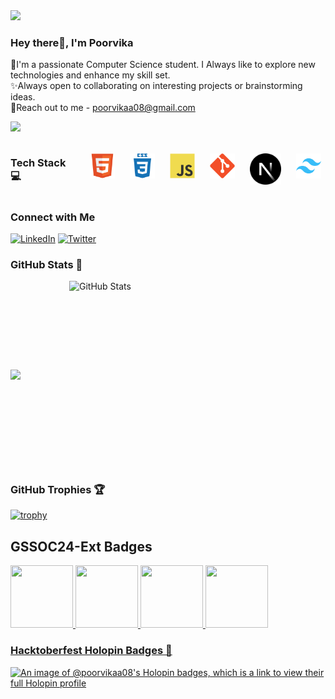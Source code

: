 <img src="https://github.com/Anmol-Baranwal/Cool-GIFs-For-GitHub/assets/74038190/d48893bd-0757-481c-8d7e-ba3e163feae7" />

### Hey there👋, I'm Poorvika

🌱I'm a passionate Computer Science student. I Always like to explore new technologies and enhance my skill set.  
✨Always open to collaborating on interesting projects or brainstorming ideas.  
📧Reach out to me - <a href="mailto:poorvikaa08@gmail.com">poorvikaa08@gmail.com</a>

![](https://komarev.com/ghpvc/?username=poorvikaa08&color=blue)

<div style="display: flex; align-items: center; gap: 20px;">
    <h3>Tech Stack 💻 </h3>
    <p style="display: flex; gap: 10px;" align="left">
      <img src="https://github.com/devicons/devicon/blob/master/icons/html5/html5-original.svg" title="HTML5" alt="HTML" width="40" height="40"/>&nbsp;
      <img src="https://github.com/devicons/devicon/blob/master/icons/css3/css3-plain-wordmark.svg" title="CSS3" alt="CSS" width="40" height="40"/>&nbsp;
      <img src="https://github.com/devicons/devicon/blob/master/icons/javascript/javascript-original.svg" title="CSS3" alt="CSS" width="40" height="40"/>&nbsp;
      <img src="https://github.com/devicons/devicon/blob/master/icons/git/git-original.svg" title="Git" alt="Git" width="40" height="40"/>&nbsp;
      <img src="https://github.com/devicons/devicon/blob/master/icons/nextjs/nextjs-original.svg" title="Python" alt="Python" width="50" height="50"/>&nbsp;  
      <img src="https://github.com/devicons/devicon/blob/master/icons/tailwindcss/tailwindcss-original.svg" title="Tailwind" alt="tailwind" width="40" height="40"/>&nbsp;  
    </p>
</div>

### Connect with Me

[![LinkedIn](https://img.shields.io/badge/LinkedIn-%230077B5.svg?style=for-the-badge&logo=linkedin&logoColor=white)](https://www.linkedin.com/in/poorvika-k-b/)
[![Twitter](https://img.shields.io/badge/Twitter-%231DA1F2.svg?style=for-the-badge&logo=twitter&logoColor=white)](https://twitter.com/_poorvikaa)



### GitHub Stats 🌟
<div style="display: flex; align-items: center; gap: 30px;">
  <img src="https://user-images.githubusercontent.com/74038190/221352975-94759904-aa4c-4032-a8ab-b546efb9c478.gif" width="400" style="margin-right: 10px;">
  <img src="https://github-readme-stats.vercel.app/api?username=poorvikaa08&show_icons=true&theme=radical" alt="GitHub Stats" width="410" height="300"/>
</div>


### GitHub Trophies 🏆
[![trophy](https://github-profile-trophy.vercel.app/?username=poorvikaa08&theme=monokai&no-frame=true&row=1&column=6&margin-w=15&margin-h=15)](https://github.com/poorvikaa08)

## GSSOC24-Ext Badges
<div style='display:flex; align-items:center; gap: 10px;' align='left'><a href="[https://gssoc.girlscript.tech/leaderboard](https://gssoc.girlscript.tech/leaderboard?year=2024Extd)">
  <img src="https://raw.githubusercontent.com/GSSoC24/Postman-Challenge/main/docs/assets/1.png" width="100px" height="100px" />
  <img src="https://raw.githubusercontent.com/GSSoC24/Postman-Challenge/main/docs/assets/2.png" width="100px" height="100px" />
  <img src="https://raw.githubusercontent.com/GSSoC24/Postman-Challenge/main/docs/assets/3.png" width="100px" height="100px" />
  <img src="https://raw.githubusercontent.com/GSSoC24/Postman-Challenge/main/docs/assets/4.png" width="100px" height="100px" />
</div>

### Hacktoberfest Holopin Badges 🏅
[![An image of @poorvikaa08's Holopin badges, which is a link to view their full Holopin profile](https://holopin.me/poorvikaa08)](https://holopin.io/@poorvikaa08)
